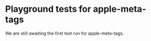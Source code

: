 # Playground tests for apple-meta-tags
We are still awaiting the first test run for apple-meta-tags.
